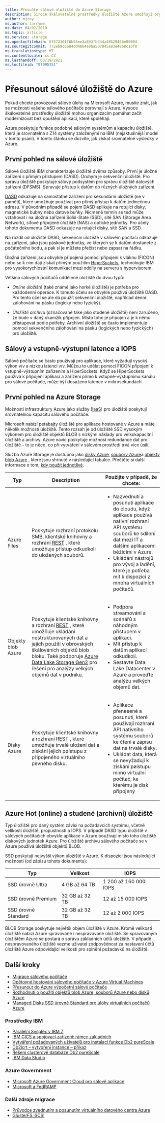 ```yaml
---
title: Přesuňte sálové úložiště do Azure Storage
description: Široce škálovatelné prostředky úložiště Azure umožňují organizacím založeným na sáloví migrovat a modernizovat aplikace IBM Z14.
author: njray
ms.author: larryme
ms.date: 04/02/2019
ms.topic: article
ms.service: storage
ms.openlocfilehash: 8f57210ff6b65ee3a893fb344a48629466e90004
ms.sourcegitcommit: 772eb9c6684dd4864e0ba507945a83e48b8c16f0
ms.translationtype: MT
ms.contentlocale: cs-CZ
ms.lasthandoff: 03/19/2021
ms.locfileid: "97095351"
---
```

# <a name="move-mainframe-storage-to-azure"></a>Přesunout sálové úložiště do Azure

Pokud chcete provozovat sálové úlohy na Microsoft Azure, musíte znát, jak se možnosti vašeho sálového počítače porovnají s Azure. Vysoce škálovatelné prostředky úložiště mohou organizacím pomáhat začít modernizovat bez opuštění aplikací, které spoléhají.

Azure poskytuje funkce podobné sálovým systémům a kapacitu úložiště, která je srovnatelná s Z14 systémy založenými na IBM (nejaktuálnější model v tomto psaní). V tomto článku se dozvíte, jak získat srovnatelné výsledky v Azure.

## <a name="mainframe-storage-at-a-glance"></a>První pohled na sálové úložiště

Sálové úložiště IBM charakterizuje úložiště dvěma způsoby. První je úložné zařízení s přímým přístupem (DASD). Druhým je sekvenční úložiště. Pro správu úložiště poskytuje sálový podsystém pro správu úložiště datových zařízení (DFSMS). Spravuje přístup k datům do různých úložných zařízení.

[DASD](https://en.wikipedia.org/wiki/Direct-access_storage_device) odkazuje na samostatné zařízení pro sekundární úložiště (ne v paměti), které umožňuje používat pro přímý přístup k datům jedinečnou adresu. V původním případě se pojem DASD aplikuje na rotující disky, magnetické bubny nebo datové buňky. Nicméně termín se teď může vztahovat i na úložná zařízení Solid-State (SSD), sítě SAN (Storage Area Network), síťové připojené úložiště (NAS) a optické jednotky. Pro účely tohoto dokumentu DASD odkazuje na rotující disky, sítě SAN a SSD.

Na rozdíl od úložiště DASD, sekvenční úložiště v sálovém počítači odkazuje na zařízení, jako jsou páskové jednotky, ve kterých se k datům dostanete z počátečního bodu, a pak si je můžete přečíst nebo zapsat na řádku.

Úložná zařízení jsou obvykle připojená pomocí připojení k vláknu (FICON) nebo se k nim dají získat přímým použitím [HiperSockets](https://www.ibm.com/support/knowledgecenter/zosbasics/com.ibm.zos.znetwork/znetwork_85.htm), technologie IBM pro vysokorychlostní komunikaci mezi oddíly na serveru s hypervisorem.

Většina sálových počítačů oddělené úložiště do dvou typů:

- *Online úložiště* (také známé jako horké úložiště) je potřeba pro každodenní operace. K tomuto účelu se obvykle používá úložiště DASD. Pro tento účel se ale dá použít sekvenční úložiště, například denní zálohování na pásku (logický nebo fyzický).

- *Úložiště archivu* (označované také jako studené úložiště) není zaručeno, že bude v daný okamžik připojen. Místo toho je připojen a je k němu přistupovat podle potřeby. Archivní úložiště se často implementuje pomocí sekvenčního zálohování na pásku (logických nebo fyzických) pro úložiště.

## <a name="mainframe-versus-io-latency-and-iops"></a>Sálový a vstupně-výstupní latence a IOPS

Sálové počítače se často používají pro aplikace, které vyžadují vysoký výkon v/v a nízkou latenci v/v. Můžou to udělat pomocí FICON připojení k vstupně-výstupním zařízením a HiperSockets. Když se HiperSockets používá k připojení aplikací a zařízení přímo k vstupně-výstupnímu kanálu pro sálové počítače, může být dosaženo latence v mikrosekundách.

## <a name="azure-storage-at-a-glance"></a>První pohled na Azure Storage

Možnosti infrastruktury Azure jako služby ([IaaS](https://azure.microsoft.com/overview/what-is-iaas/)) pro úložiště poskytují srovnatelnou kapacitu sálového počítače.

Microsoft nabízí petabajty úložiště pro aplikace hostované v Azure a máte několik možností úložiště. Tento rozsah je od úložiště SSD vysokým výkonem pro úložiště objektů BLOB s nízkými náklady pro velkokapacitní úložiště a archivy. Azure navíc poskytuje možnost redundance dat pro úložiště – to je něco, co při vytváření v sálovém prostředí trvá více úsilí.

Služba Azure Storage je dostupná jako [disky Azure](../../../managed-disks-overview.md), [soubory Azure](../../../../storage/files/storage-files-introduction.md)a [objekty blob Azure](../../../../storage/blobs/storage-blobs-overview.md) , které jsou shrnuté v následující tabulce. Přečtěte si další informace o tom, [kdy použít jednotlivé](../../../../storage/common/storage-introduction.md).

<!-- markdownlint-disable MD033 -->

<table>
<thead>
    <tr><th>Typ</th><th>Description</th><th>Použijte v případě, že chcete:</th></tr>
</thead>
<tbody>
<tr><td>Azure Files
</td>
<td>
Poskytuje rozhraní protokolu SMB, klientské knihovny a rozhraní <a href="/rest/api/storageservices/file-service-rest-api">REST</a> , které umožňuje přístup odkudkoli do uložených souborů.
</td>
<td><ul>
<li>Nazvednutí a posunutí aplikace do cloudu, když aplikace používá nativní rozhraní API systému souborů ke sdílení dat mezi IT a dalšími aplikacemi běžícími v Azure.</li>
<li>Ukládání nástrojů pro vývoj a ladění, které je potřeba mít k dispozici z mnoha virtuálních počítačů.</li>
</ul>
</td>
</tr>
<tr><td>Objekty blob Azure
</td>
<td>Poskytuje klientské knihovny a rozhraní <a href="/rest/api/storageservices/blob-service-rest-api">REST</a> , které umožňuje ukládání nestrukturovaných dat a jejich použití v obrovských škálováních objektů blob bloku. Také podporuje <a href="/azure/storage/blobs/data-lake-storage-introduction">Azure Data Lake Storage Gen2</a> pro řešení pro analýzy velkých objemů dat v podniku.
</td>
<td><ul>
<li>Podpora streamování a scénářů s náhodným přístupem v aplikaci.</li>
<li>Mít přístup k datům aplikací odkudkoli.</li>
<li>Sestavte Data Lake Datacenter v Azure a proveďte analýzu velkých objemů dat.</li>
</ul></td>
</tr>
<tr><td>Disky Azure
</td>
<td>Poskytuje klientské knihovny a rozhraní <a href="/rest/api/compute/disks">REST</a> , které umožňuje trvalé uložení dat a získání jejich pøístupu z připojeného virtuálního pevného disku.
</td>
<td><ul>
<li>Aplikace přenesené a posunutí, které používají rozhraní API nativního systému souborů ke čtení a zápisu dat na trvalé disky.</li>
<li>Ukládat data, která se nevyžadují k získání pøístupu mimo virtuální počítač, ke kterému je disk připojený</li>
</ul></td>
</tr>
</tbody>
</table>
<!-- markdownlint-enable MD033 -->

## <a name="azure-hot-online-and-cold-archive-storage"></a>Azure Hot (online) a studené (archivní) úložiště

Typ úložiště pro daný systém závisí na požadavcích systému, včetně velikosti úložiště, propustnosti a IOPS. V případě DASD typu úložiště v sálových počítačích obvykle aplikace v Azure používají místo toho úložiště diskových jednotek Azure. Pro úložiště archivu sálového počítače se v Azure používá úložiště objektů BLOB.

SSD poskytují nejvyšší výkon úložiště v Azure. K dispozici jsou následující možnosti (od zápisu tohoto dokumentu):

| Typ         | Velikost           | IOPS                  |
|--------------|----------------|-----------------------|
| SSD úrovně Ultra    | 4 GB až 64 TB  | 1 200 až 160 000 IOPS |
| SSD úrovně Premium  | 32 GB až 32 TB | 12 až 15 000 IOPS     |
| SSD úrovně Standard | 32 GB až 32 TB | 12 až 2 000 IOPS      |

BLOB Storage poskytuje největší objem úložiště v Azure. Kromě velikosti úložiště nabízí Azure spravované i nespravované úložiště. Se spravovaným úložištěm Azure se postará o správu základních účtů úložiště. V případě nespravovaného úložiště vezme uživatel zodpovědnost za nastavení účtů úložiště Azure odpovídající velikosti pro splnění požadavků na úložiště.

## <a name="next-steps"></a>Další kroky

- [Migrace sálového počítače](/azure/architecture/cloud-adoption/infrastructure/mainframe-migration/overview)
- [Opětovné hostování sálového počítače v Azure Virtual Machines](../overview.md)
- [Přesunout do Azure výpočetní sálové počítače](mainframe-compute-Azure.md)
- [Rozhodnutí o použití objektů blob Azure, souborů Azure nebo disků Azure](../../../../storage/common/storage-introduction.md)
- [Managed Disks SSD úrovně Standard pro úlohy virtuálních počítačů Azure](../../../disks-types.md#standard-ssd)

### <a name="ibm-resources"></a>Prostředky IBM

- [Paralelní Sysplex v IBM Z](https://www.ibm.com/it-infrastructure/z/technologies/parallel-sysplex-resources)
- [IBM CICS a spojovací zařízení: rámec základních](https://www.redbooks.ibm.com/redbooks/pdfs/sg248420.pdf)
- [Vytváření požadovaných uživatelů pro instalaci funkce Db2 pureScale](https://www.ibm.com/support/knowledgecenter/en/SSEPGG_11.1.0/com.ibm.db2.luw.qb.server.doc/doc/t0055374.html?pos=2)
- [Db2icrt – vytvoření instance – příkaz](https://www.ibm.com/support/knowledgecenter/en/SSEPGG_11.1.0/com.ibm.db2.luw.admin.cmd.doc/doc/r0002057.html)
- [Řešení clusterové databáze Db2 pureScale](https://www.ibmbigdatahub.com/blog/db2-purescale-clustered-database-solution-part-1)
- [IBM Data Studio](https://www.ibm.com/developerworks/downloads/im/data/index.html/)

### <a name="azure-government"></a>Azure Government

- [Microsoft Azure Government Cloud pro sálové aplikace](https://azure.microsoft.com/resources/microsoft-azure-government-cloud-for-mainframe-applications/)
- [Microsoft a FedRAMP](https://www.microsoft.com/TrustCenter/Compliance/FedRAMP)

### <a name="more-migration-resources"></a>Další zdroje migrace

- [Průvodce zvednutím a posunutím virtuálního datového centra Azure](https://azure.microsoft.com/resources/azure-virtual-datacenter-lift-and-shift-guide/)
- [GlusterFS iSCSI](https://glusterdocs.readthedocs.io/en/latest/Administrator%20Guide/GlusterFS%20iSCSI/)